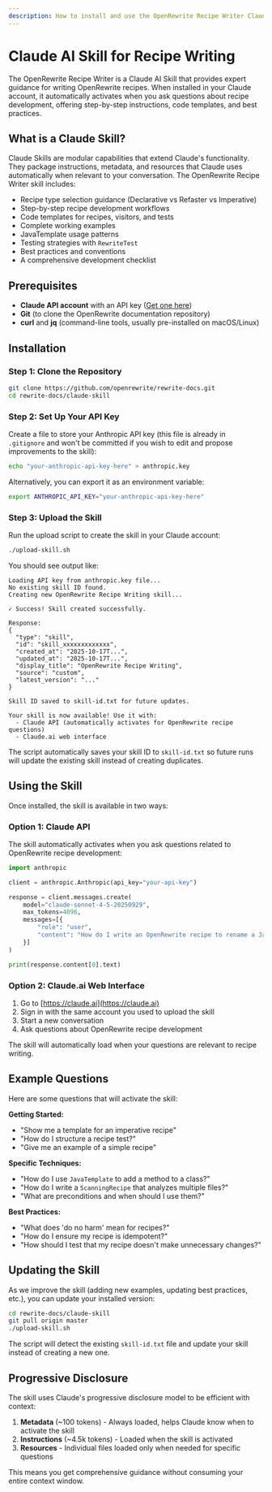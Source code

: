 ```yaml
---
description: How to install and use the OpenRewrite Recipe Writer Claude AI Skill for expert guidance on writing OpenRewrite recipes.
---
```


# Claude AI Skill for Recipe Writing

The OpenRewrite Recipe Writer is a Claude AI Skill that provides expert guidance for writing OpenRewrite recipes. When installed in your Claude account, it automatically activates when you ask questions about recipe development, offering step-by-step instructions, code templates, and best practices.

## What is a Claude Skill?

Claude Skills are modular capabilities that extend Claude's functionality. They package instructions, metadata, and resources that Claude uses automatically when relevant to your conversation. The OpenRewrite Recipe Writer skill includes:

- Recipe type selection guidance (Declarative vs Refaster vs Imperative)
- Step-by-step recipe development workflows
- Code templates for recipes, visitors, and tests
- Complete working examples
- JavaTemplate usage patterns
- Testing strategies with `RewriteTest`
- Best practices and conventions
- A comprehensive development checklist

## Prerequisites

- **Claude API account** with an API key ([Get one here](https://console.anthropic.com/))
- **Git** (to clone the OpenRewrite documentation repository)
- **curl** and **jq** (command-line tools, usually pre-installed on macOS/Linux)

## Installation

### Step 1: Clone the Repository

```bash
git clone https://github.com/openrewrite/rewrite-docs.git
cd rewrite-docs/claude-skill
```

### Step 2: Set Up Your API Key

Create a file to store your Anthropic API key (this file is already in `.gitignore` and won't be committed if you wish to edit and propose improvements to the skill):

```bash
echo "your-anthropic-api-key-here" > anthropic.key
```

Alternatively, you can export it as an environment variable:

```bash
export ANTHROPIC_API_KEY="your-anthropic-api-key-here"
```

### Step 3: Upload the Skill

Run the upload script to create the skill in your Claude account:

```bash
./upload-skill.sh
```

You should see output like:

```
Loading API key from anthropic.key file...
No existing skill ID found.
Creating new OpenRewrite Recipe Writing skill...

✓ Success! Skill created successfully.

Response:
{
  "type": "skill",
  "id": "skill_xxxxxxxxxxxxx",
  "created_at": "2025-10-17T...",
  "updated_at": "2025-10-17T...",
  "display_title": "OpenRewrite Recipe Writing",
  "source": "custom",
  "latest_version": "..."
}

Skill ID saved to skill-id.txt for future updates.

Your skill is now available! Use it with:
  - Claude API (automatically activates for OpenRewrite recipe questions)
  - Claude.ai web interface
```

The script automatically saves your skill ID to `skill-id.txt` so future runs will update the existing skill instead of creating duplicates.

## Using the Skill

Once installed, the skill is available in two ways:

### Option 1: Claude API

The skill automatically activates when you ask questions related to OpenRewrite recipe development:

```python
import anthropic

client = anthropic.Anthropic(api_key="your-api-key")

response = client.messages.create(
    model="claude-sonnet-4-5-20250929",
    max_tokens=4096,
    messages=[{
        "role": "user",
        "content": "How do I write an OpenRewrite recipe to rename a Java method?"
    }]
)

print(response.content[0].text)
```

### Option 2: Claude.ai Web Interface

1. Go to [https://claude.ai](https://claude.ai)
2. Sign in with the same account you used to upload the skill
3. Start a new conversation
4. Ask questions about OpenRewrite recipe development

The skill will automatically load when your questions are relevant to recipe writing.

## Example Questions

Here are some questions that will activate the skill:

**Getting Started:**
- "Show me a template for an imperative recipe"
- "How do I structure a recipe test?"
- "Give me an example of a simple recipe"

**Specific Techniques:**
- "How do I use `JavaTemplate` to add a method to a class?"
- "How do I write a `ScanningRecipe` that analyzes multiple files?"
- "What are preconditions and when should I use them?"

**Best Practices:**
- "What does 'do no harm' mean for recipes?"
- "How do I ensure my recipe is idempotent?"
- "How should I test that my recipe doesn't make unnecessary changes?"

## Updating the Skill

As we improve the skill (adding new examples, updating best practices, etc.), you can update your installed version:

```bash
cd rewrite-docs/claude-skill
git pull origin master
./upload-skill.sh
```

The script will detect the existing `skill-id.txt` file and update your skill instead of creating a new one.

## Progressive Disclosure

The skill uses Claude's progressive disclosure model to be efficient with context:

1. **Metadata** (~100 tokens) - Always loaded, helps Claude know when to activate the skill
2. **Instructions** (~4.5k tokens) - Loaded when the skill is activated
3. **Resources** - Individual files loaded only when needed for specific questions

This means you get comprehensive guidance without consuming your entire context window.
